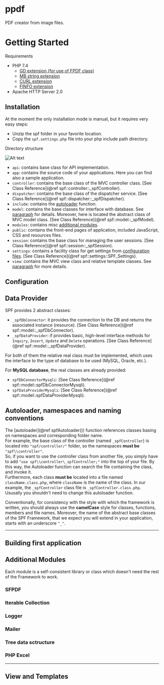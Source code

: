 # ppdf
PDF creator from image files. 


<h1 id="gettingStarted">Getting Started</h1>


<div id="requirements">Requirements</div>

- PHP 7.4
    - <a href="https://www.php.net/manual/en/book.image.php" target="_blank">GD extension (for use of FPDF class)</a>
    - <a href="https://www.php.net/manual/en/book.mbstring.php" target="_blank">MB string extension</a>
    - <a href="https://www.php.net/manual/en/book.curl.php" target="_blank">CURL extension</a>
    - <a href="https://www.php.net/manual/en/book.fileinfo.php" target="_blank">FINFO extension</a>
- Apache HTTP Server 2.0


<h2 id="installation">Installation</h2>

At the moment the only installation mode is manual, but it requires very easy steps:
- Unzip the spf folder in your favorite location.
- Copy the <code>spf.settings.php</code> file into your php include path directory.


<div id="directorystructure">Directory structure</div>

![Alt text](resources\folders.png)
- <code>api</code>: contains base class for API implementation.
- <code>app</code>: contains the source code of your applications. Here you can find also a sample application.
- <code>controller</code>: contains the base class of the MVC controller class. [See Class Reference](@ref spf::controller::_spfController).
- <code>dispatcher</code>: contains the base class of the dispatcher service. [See Class Reference](@ref spf::dispatcher::_spfDispatcher).
- <code>include</code>: contains the [autoloader](#autoloader) function. 
- <code>model</code>: contains the base classes for interface with database. See [paragraph](#dataprovider) for details. Moreover, here is located the abstract class of MVC model class. [See Class Reference](@ref spf::model::_spfModel).
- <code>modules</code>: contains misc [additional modules](#additionalmodules). 
- <code>public</code>: contains the front-end pages of application, included JavaScript, CSS and resources files. 
- <code>session</code>: contains the base class for managing the user sessions. [See Class Reference](@ref spf::session::_spfSession).  
- <code>settings</code>: contains a facility class for get settings from [configuration files](#configuration).  [See Class Reference](@ref spf::settings::SPF_Settings). 
- <code>view</code>: contains the MVC view class and relative template classes. See [paragraph](#viewandtemplates) for more details.


<h2 id="configuration">Configuration</h2>


<h2 id="dataprovider">Data Provider</h2>

SPF provides 2 abstract classes: 
- `_spfDbConnector`: it provides the connection to the DB and returns the associated instance (resource). [See Class Reference](@ref spf::model::_spfDbConnector).
- `_spfDataProvider`: if provides basic, high-level interface methods for `Inquiry`, `Insert`, `Update` and `Delete` operations. [See Class Reference](@ref spf::model::_spfDataProvider).  

For both of them the relative real class must be implemented, which uses the interface to the type of database to be used (MySQL, Oracle, etc.).  

For **MySQL database**, the real classes are already provided: 
- `spfDbConnectorMysqli`:  [See Class Reference](@ref spf::model::spfDbConnectorMysqli).
- `spfDataProviderMysqli`:  [See Class Reference](@ref spf::model::spfDataProviderMysqli).


<h2 id="autoloader">Autoloader, namespaces and naming conventions</h2>

The [autoloader](@ref spfAutoloader()) function references classes basing on namespaces and corresponding folder name.  
For example, the base class of the controller (named `_spfController`) is located into `"spf/controller/"` folder, so the namespaces **must be** `"spf\\controller"`.   
So, if you want to use the controller class from another file, you simply have to add `"use spf\\controller\_spfController;"` into the top of your file.
By this way, the Autoloader function can search the file containing the class, and invoke it.  
Furthermore, each class **must be** located into a file named `className.class.php`, where `className` is the name of the class. In our example, the `_spfController` class file is `_spfController.class.php`.  
Ususally you shouldn't need to change this autoloader function.  

Conventionally, for consistency with the style with which the framework is written, you should always use the **camelCase** style for classes, functions, members and file names. Moreover, the name of the abstract base classes of the SPF Framework, that we expect you will extend in your application, starts with an underscore <code>"_"</code>.  

---
<h2 id="firstapplication">Building first application</h2>

<h2 id="additionalmodules">Additional Modules</h2>

Each module is a self-consistent library or class which doesn't need the rest of the Framework to work.
### SFPDF
### Iterable Collection
### Logger
### Mailer
### Tree data sctructure
### PHP Excel

---
<h2 id="viewandtemplates">View and Templates</h2>

